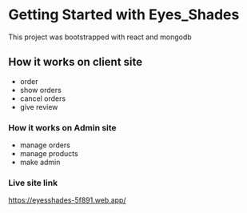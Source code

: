 # Getting Started with Eyes_Shades

This project was bootstrapped with react and mongodb 

## How it works on client site 

- order
- show orders
- cancel orders 
- give review


### How it works on Admin site 

- manage orders
- manage products
- make admin 

### Live site link 
https://eyesshades-5f891.web.app/
